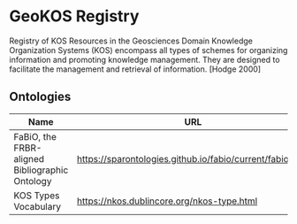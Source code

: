 # GeoKOS Registry
Registry of KOS Resources in the Geosciences Domain
Knowledge Organization Systems (KOS) encompass all types of schemes for organizing information and promoting knowledge management. They are designed to facilitate the management and retrieval of information. [Hodge 2000]



## Ontologies
| Name | URL |
| -- | -- |
| FaBiO, the FRBR-aligned Bibliographic Ontology | https://sparontologies.github.io/fabio/current/fabio.html |
| KOS Types Vocabulary | https://nkos.dublincore.org/nkos-type.html |



